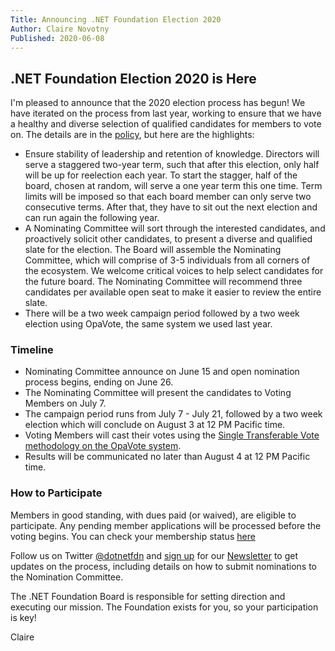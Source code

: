 ```yaml
---
Title: Announcing .NET Foundation Election 2020
Author: Claire Novotny
Published: 2020-06-08
---
```


## .NET Foundation Election 2020 is Here

I'm pleased to announce that the 2020 election process has begun! We have iterated on the process from last year, working to ensure that we have a healthy and diverse selection of qualified candidates for members to vote on. The details are in the [policy](https://dotnetfoundation.org/about/election/policy), but here are the highlights:

- Ensure stability of leadership and retention of knowledge. Directors will serve a staggered two-year term, such that after this election, only half will be up for reelection each year. To start the stagger, half of the board, chosen at random, will serve a one year term this one time. Term limits will be imposed so that each board member can only serve two consecutive terms. After that, they have to sit out the next election and can run again the following year.
- A Nominating Committee will sort through the interested candidates, and proactively solicit other candidates, to present a diverse and qualified slate for the election. The Board will assemble the Nominating Committee, which will comprise of 3-5 individuals from all corners of the ecosystem. We welcome critical voices to help select candidates for the future board. The Nominating Committee will recommend three candidates per available open seat to make it easier to review the entire slate.
- There will be a two week campaign period followed by a two week election using OpaVote, the same system we used last year.

### Timeline

- Nominating Committee announce on June 15 and open nomination process begins, ending on June 26.
- The Nominating Committee will present the candidates to Voting Members on July 7.
- The campaign period runs from July 7 - July 21, followed by a two week election which will conclude on August 3 at 12 PM Pacific time.
- Voting Members will cast their votes using the [Single Transferable Vote methodology on the OpaVote system](https://www.opavote.com/methods/single-transferable-vote).
- Results will be communicated no later than August 4 at 12 PM Pacific time.

### How to Participate

Members in good standing, with dues paid (or waived), are eligible to participate. Any pending member applications will be processed before the voting begins. You can check your membership status [here](https://dotnetfoundation.org/member/profile)

Follow us on Twitter [@dotnetfdn](https://twitter.com/dotnetfdn) and [sign up](http://eepurl.com/dhL_qb) for our [Newsletter](https://dotnetfoundation.org/news) to get updates on the process, including details on how to submit nominations to the Nomination Committee.

The .NET Foundation Board is responsible for setting direction and executing our mission. The Foundation exists for you, so your participation is key!

Claire
